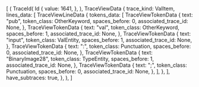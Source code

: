 [
    (
        TraceId(
            Id {
                value: 1641,
            },
        ),
        TraceViewData {
            trace_kind: ValItem,
            lines_data: [
                TraceViewLineData {
                    tokens_data: [
                        TraceViewTokenData {
                            text: "pub",
                            token_class: OtherKeyword,
                            spaces_before: 0,
                            associated_trace_id: None,
                        },
                        TraceViewTokenData {
                            text: "val",
                            token_class: OtherKeyword,
                            spaces_before: 1,
                            associated_trace_id: None,
                        },
                        TraceViewTokenData {
                            text: "input",
                            token_class: ValEntity,
                            spaces_before: 1,
                            associated_trace_id: None,
                        },
                        TraceViewTokenData {
                            text: ":",
                            token_class: Punctuation,
                            spaces_before: 0,
                            associated_trace_id: None,
                        },
                        TraceViewTokenData {
                            text: "BinaryImage28",
                            token_class: TypeEntity,
                            spaces_before: 1,
                            associated_trace_id: None,
                        },
                        TraceViewTokenData {
                            text: ";",
                            token_class: Punctuation,
                            spaces_before: 0,
                            associated_trace_id: None,
                        },
                    ],
                },
            ],
            have_subtraces: true,
        },
    ),
]